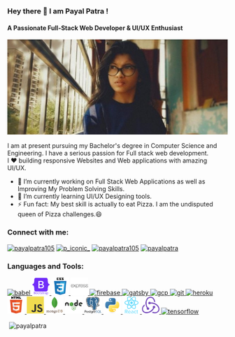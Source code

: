 ### Hey there 👋 I am Payal Patra !

#### A Passionate Full-Stack Web Developer & UI/UX Enthusiast



![Design and Development](https://github.com/payalpatra/payalpatra/blob/main/Avtar.jpg)

I am at present pursuing my Bachelor's degree in Computer Science and Engineering. I have a serious passion for Full stack web development.
</br> I ❤️ building responsive Websites and Web applications with amazing UI/UX.
- 🔭 I’m currently working on Full Stack Web Applications as well as Improving My Problem Solving Skills. 
- 🌱 I’m currently learning UI/UX Designing tools.
- ⚡ Fun fact: My best skill is actually to eat Pizza. I am the undisputed queen of Pizza challenges.😄

<h3 align="left">Connect with me:</h3>
<p align="left">

<a href="https://linkedin.com/in/payalpatra105" target="blank"><img align="center" src="https://cdn.jsdelivr.net/npm/simple-icons@3.0.1/icons/linkedin.svg" alt="payalpatra105" height="30" width="40" /></a>
<a href="https://instagram.com/p_iconic_" target="blank"><img align="center" src="https://cdn.jsdelivr.net/npm/simple-icons@3.0.1/icons/instagram.svg" alt="p_iconic_" height="30" width="40" /></a>
<a href="https://www.hackerrank.com/payalpatra105" target="blank"><img align="center" src="https://cdn.jsdelivr.net/npm/simple-icons@3.0.1/icons/hackerrank.svg" alt="payalpatra105" height="30" width="40" /></a>
<a href="https://dev.to/payalpatra" target="blank"><img align="center" src="https://cdn.jsdelivr.net/npm/simple-icons@3.0.1/icons/dev-dot-to.svg" alt="payalpatra" height="30" width="40" /></a>
</p>




<h3 align="left">Languages and Tools:</h3>
<p align="left"> <a href="https://babeljs.io/" target="_blank"> <img src="https://www.vectorlogo.zone/logos/babeljs/babeljs-icon.svg" alt="babel" width="40" height="40"/> </a> <a href="https://getbootstrap.com" target="_blank"> <img src="https://raw.githubusercontent.com/devicons/devicon/master/icons/bootstrap/bootstrap-plain-wordmark.svg" alt="bootstrap" width="40" height="40"/> </a> <a href="https://www.w3schools.com/css/" target="_blank"> <img src="https://raw.githubusercontent.com/devicons/devicon/master/icons/css3/css3-original-wordmark.svg" alt="css3" width="40" height="40"/> </a> <a href="https://expressjs.com" target="_blank"> <img src="https://raw.githubusercontent.com/devicons/devicon/master/icons/express/express-original-wordmark.svg" alt="express" width="40" height="40"/> </a> <a href="https://firebase.google.com/" target="_blank"> <img src="https://www.vectorlogo.zone/logos/firebase/firebase-icon.svg" alt="firebase" width="40" height="40"/> </a> <a href="https://www.gatsbyjs.com/" target="_blank"> <img src="https://www.vectorlogo.zone/logos/gatsbyjs/gatsbyjs-icon.svg" alt="gatsby" width="40" height="40"/> </a> <a href="https://cloud.google.com" target="_blank"> <img src="https://www.vectorlogo.zone/logos/google_cloud/google_cloud-icon.svg" alt="gcp" width="40" height="40"/> </a> <a href="https://git-scm.com/" target="_blank"> <img src="https://www.vectorlogo.zone/logos/git-scm/git-scm-icon.svg" alt="git" width="40" height="40"/> </a> <a href="https://heroku.com" target="_blank"> <img src="https://www.vectorlogo.zone/logos/heroku/heroku-icon.svg" alt="heroku" width="40" height="40"/> </a> <a href="https://www.w3.org/html/" target="_blank"> <img src="https://raw.githubusercontent.com/devicons/devicon/master/icons/html5/html5-original-wordmark.svg" alt="html5" width="40" height="40"/> </a> <a href="https://developer.mozilla.org/en-US/docs/Web/JavaScript" target="_blank"> <img src="https://raw.githubusercontent.com/devicons/devicon/master/icons/javascript/javascript-original.svg" alt="javascript" width="40" height="40"/> </a> <a href="https://www.mongodb.com/" target="_blank"> <img src="https://raw.githubusercontent.com/devicons/devicon/master/icons/mongodb/mongodb-original-wordmark.svg" alt="mongodb" width="40" height="40"/> </a> <a href="https://nodejs.org" target="_blank"> <img src="https://raw.githubusercontent.com/devicons/devicon/master/icons/nodejs/nodejs-original-wordmark.svg" alt="nodejs" width="40" height="40"/> </a> <a href="https://www.postgresql.org" target="_blank"><img src="https://raw.githubusercontent.com/devicons/devicon/master/icons/postgresql/postgresql-original-wordmark.svg" alt="postgresql" width="40" height="40"/> </a> <a href="https://www.python.org" target="_blank"> <img src="https://raw.githubusercontent.com/devicons/devicon/master/icons/python/python-original.svg" alt="python" width="40" height="40"/> </a> <a href="https://reactjs.org/" target="_blank"> <img src="https://raw.githubusercontent.com/devicons/devicon/master/icons/react/react-original-wordmark.svg" alt="react" width="40" height="40"/> </a> <a href="https://redux.js.org" target="_blank"> <img src="https://raw.githubusercontent.com/devicons/devicon/master/icons/redux/redux-original.svg" alt="redux" width="40" height="40"/> </a> <a href="https://www.tensorflow.org" target="_blank"> <img src="https://www.vectorlogo.zone/logos/tensorflow/tensorflow-icon.svg" alt="tensorflow" width="40" height="40"/> </a> </p>



<p>&nbsp;<img align="center" src="https://github-readme-stats.vercel.app/api?username=payalpatra&show_icons=true&locale=en" alt="payalpatra" /></p>
